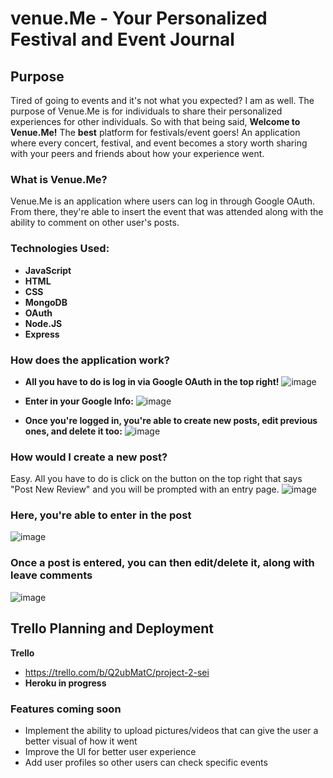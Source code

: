 # venue.Me - Your Personalized Festival and Event Journal

## Purpose

Tired of going to events and it's not what you expected? I am as well. The purpose of Venue.Me is for individuals to share their personalized experiences for other individuals. So with that being said, **Welcome to Venue.Me!** The **best** platform for festivals/event goers! An application where every concert, festival, and event becomes a story worth sharing with your peers and friends about how your experience went.

### What is Venue.Me?

Venue.Me is an application where users can log in through Google OAuth. From there, they're able to insert the event that was attended along with the ability to comment on other user's posts. 

### Technologies Used:

- **JavaScript**
- **HTML**
- **CSS**
- **MongoDB**
- **OAuth**
- **Node.JS**
- **Express**
  
### How does the application work?

- **All you have to do is log in via Google OAuth in the top right!**
  ![image](https://github.com/Kevintrxn/Project2-SEI/assets/87548545/cb2d06a0-e62a-4305-b336-ed0cb939caac)

- **Enter in your Google Info:**
  ![image](https://github.com/Kevintrxn/Project2-SEI/assets/87548545/0d753854-10bd-4e9f-80e6-636fb2342b86)


- **Once you're logged in, you're able to create new posts, edit previous ones, and delete it too:**
 ![image](https://github.com/Kevintrxn/Project2-SEI/assets/87548545/a9b20eea-4bdc-449c-9bfe-6fb7993de1ca)


### How would I create a new post? 
Easy. All you have to do is click on the button on the top right that says "Post New Review" and you will be prompted with an entry page. 
 ![image](https://github.com/Kevintrxn/Project2-SEI/assets/87548545/dcf3a64c-d19c-4917-b4d6-3b92e4ee7d7c)

### Here, you're able to enter in the post
 ![image](https://github.com/Kevintrxn/Project2-SEI/assets/87548545/10dbd0bc-c2e2-45b4-96ac-41218628b62f)

### Once a post is entered, you can then edit/delete it, along with leave comments
 ![image](https://github.com/Kevintrxn/Project2-SEI/assets/87548545/77dcbd25-b33b-4973-baa8-ea46b313d5a4)

 ## Trello Planning and Deployment
 **Trello**
 - https://trello.com/b/Q2ubMatC/project-2-sei
 - **Heroku in progress** 

 ### Features coming soon  
 - Implement the ability to upload pictures/videos that can give the user a better visual of how it went
 - Improve the UI for better user experience
 - Add user profiles so other users can check specific events 
 
 
 

